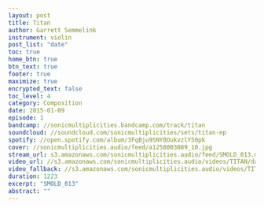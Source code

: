 ```yaml
---
layout: post
title: Titan
author: Garrett Semmelink
instrument: violin
post_list: "date"
toc: true
home_btn: true
btn_text: true
footer: true
maximize: true
encrypted_text: false
toc_level: 4
category: Composition
date: 2015-01-09
episode: 1
bandcamp: //sonicmultiplicities.bandcamp.com/track/titan
soundcloud: //soundcloud.com/sonicmultiplicities/sets/titan-ep
spotify: //open.spotify.com/album/3FqBju9SNY8OukvzlY50pk
cover: //sonicmultiplicities.audio/feed/a1258003089_10.jpg
stream_url: s3.amazonaws.com/sonicmultiplicities.audio/feed/SMOLD_013.mp3
video_url: //s3.amazonaws.com/sonicmultiplicities.audio/videos/TITAN/dash.mpd
video_fallback: //s3.amazonaws.com/sonicmultiplicities.audio/videos/TITAN/hls.m3u8
duration: 1223
excerpt: "SMOLD_013"
abstract: ""
---
```

